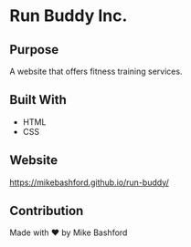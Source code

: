 # Run Buddy Inc.

## Purpose
A website that offers fitness training services.

## Built With
* HTML
* CSS

## Website
https://mikebashford.github.io/run-buddy/

## Contribution
Made with ❤️ by Mike Bashford
